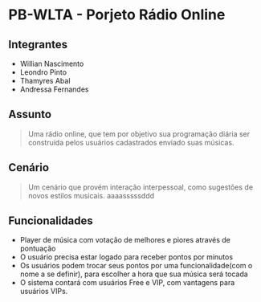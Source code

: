 # PB-WLTA - Porjeto Rádio Online

## Integrantes
- Willian Nascimento
- Leondro Pinto
- Thamyres Abal
- Andressa Fernandes

## Assunto
> Uma rádio online, que tem por objetivo sua programação diária ser construída pelos usuários cadastrados enviado suas músicas.


## Cenário
> Um cenário que provém interação interpessoal, como sugestões de novos estilos musicais.
> aaaasssssddd
> 
> 
> 
> 
> 

## Funcionalidades
- Player de música com votação de melhores e piores através de pontuação
- O usuário precisa estar logado para receber pontos por minutos
- Os usuários podem trocar seus pontos por uma funcionalidade(com o nome a se definir),
para escolher a hora que sua música será tocada
- O sistema contará com usuários Free e VIP, com vantagens para usuários VIPs.
